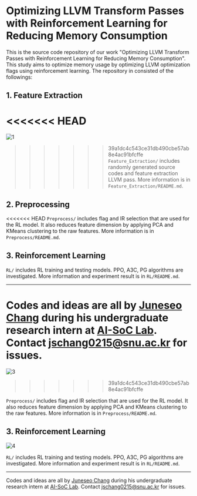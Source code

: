 # Optimizing LLVM Transform Passes with Reinforcement Learning for Reducing Memory Consumption

This is the source code repository of our work "Optimizing LLVM Transform Passes with Reinforcement Learning for Reducing Memory Consumption". This study aims to optimize memory usage by optimizing LLVM optimization flags using reinforcement learning. The repository in consisted of the followings:

## 1. Feature Extraction

<<<<<<< HEAD
=======
![1](.\fig\1.jpg)

>>>>>>> 39a1dc4c543ce31db490cbe57ab8e4ac91bfcffe
`Feature_Extraction/` includes randomly generated source codes and feature extraction LLVM pass. More information is in `Feature_Extraction/README.md`.

## 2. Preprocessing

<<<<<<< HEAD
`Preprocess/` includes flag and IR selection that are used for the RL model. It also reduces feature dimension by applying PCA and KMeans clustering to the raw features. More information is in `Preprocess/README.md`.

## 3. Reinforcement Learning

`RL/` includes RL training and testing models. PPO, A3C, PG algorithms are investigated. More information and experiment result is in `RL/README.md`.

------

Codes and ideas are all by [Juneseo Chang](https://jschang0215.github.io/) during his undergraduate research intern at [AI-SoC Lab](https://ai-soc.github.io/). Contact [jschang0215@snu.ac.kr](mailto:jschang0215@snu.ac.kr) for issues.
=======
![3](.\fig\3.jpg)
>>>>>>> 39a1dc4c543ce31db490cbe57ab8e4ac91bfcffe

`Preprocess/` includes flag and IR selection that are used for the RL model. It also reduces feature dimension by applying PCA and KMeans clustering to the raw features. More information is in `Preprocess/README.md`.

## 3. Reinforcement Learning

![4](.\fig\4.jpg)

`RL/` includes RL training and testing models. PPO, A3C, PG algorithms are investigated. More information and experiment result is in `RL/README.md`.

------

Codes and ideas are all by [Juneseo Chang](https://jschang0215.github.io/) during his undergraduate research intern at [AI-SoC Lab](https://ai-soc.github.io/). Contact [jschang0215@snu.ac.kr](mailto:jschang0215@snu.ac.kr) for issues.
